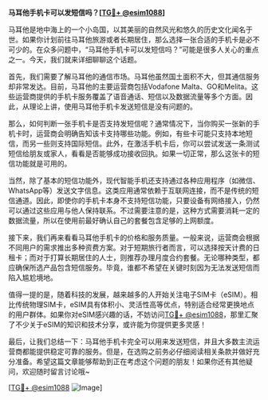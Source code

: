 **马耳他手机卡可以发短信吗？[[TG💪+ @esim1088](https://t.me/s/esim1088)]**

马耳他是地中海上的一个小岛国，以其美丽的自然风光和悠久的历史文化闻名于世。如果你计划前往马耳他旅游或者长期居住，那么选择一张合适的手机卡是必不可少的。在众多问题中，“马耳他手机卡可以发短信吗？”可能是很多人关心的重点之一。今天，我们就来详细聊聊这个话题。

首先，我们需要了解马耳他的通信市场。马耳他虽然国土面积不大，但其通信服务却非常发达。目前，马耳他的主要运营商包括Vodafone Malta、GO和Melita。这些运营商提供的手机卡服务覆盖了语音通话、短信以及数据流量等多个方面。因此，从理论上讲，使用马耳他手机卡发送短信是没有问题的。

那么，如何判断一张手机卡是否支持发短信呢？通常情况下，当你购买一张新的手机卡时，运营商会明确告知该卡支持哪些功能。例如，有些卡可能只支持本地短信，而另一些则支持国际短信。此外，在激活手机卡后，你可以尝试发送一条测试短信给朋友或家人，看看是否能够成功接收回执。如果一切正常，那么这张卡的短信功能就是可用的。

当然，除了基本的短信功能外，现代智能手机还支持通过各种应用程序（如微信、WhatsApp等）发送文字信息。这类应用通常依赖于互联网连接，而不是传统的短信通道。因此，即使你的手机卡本身不支持短信功能，只要设备有网络接入，仍然可以通过这些应用与他人保持联系。不过需要注意的是，这种方式需要消耗一定的数据流量，所以在使用前最好确认自己的套餐包含足够的上网额度。

接下来，我们再来看看马耳他手机卡的价格和服务质量。一般来说，运营商会根据不同用户的需求推出多种资费方案。对于短期旅行者而言，可以选择按天计费的日租卡；而对于打算长期居住的人士，则推荐办理月度合约套餐。无论哪种类型，都应确保所选产品包含短信服务。毕竟，谁都不希望在关键时刻因为无法发送短信而陷入尴尬境地。

值得一提的是，随着科技的发展，越来越多的人开始关注电子SIM卡（eSIM）。相比传统物理SIM卡，eSIM具有体积小、灵活性高等优点，特别适合经常更换地点的用户群体。如果你对eSIM感兴趣的话，不妨访问[TG💪+ @esim1088](https://t.me/s/esim1088)，那里汇聚了不少关于eSIM的知识和技术分享，或许能为你提供更多灵感！

最后，让我们总结一下：马耳他手机卡完全可以用来发送短信，并且大多数主流运营商都能提供稳定可靠的服务。但是，在选购之前务必仔细阅读相关条款并做好充分准备。希望这篇文章能够帮助到正在考虑这个问题的朋友！如果你还有其他疑问，欢迎随时留言讨论哦~

[[TG💪+ @esim1088](https://t.me/s/esim1088) ![Image](https://i.postimg.cc/4NQfJmqS/Snipaste-2025-05-13-00-14-12.png)]